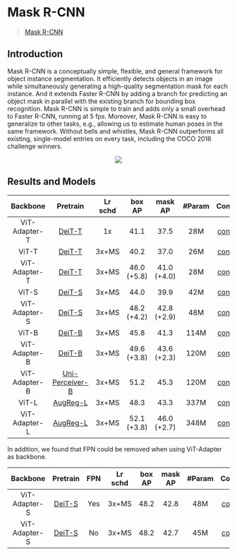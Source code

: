 # Mask R-CNN

> [Mask R-CNN](https://arxiv.org/abs/1703.06870)

<!-- [ALGORITHM] -->

## Introduction

Mask R-CNN is a conceptually simple, flexible, and general framework for object instance segmentation. It efficiently detects objects in an image while simultaneously generating a high-quality segmentation mask for each instance. And it extends Faster R-CNN by adding a branch for predicting an object mask in parallel with the existing branch for bounding box recognition. Mask R-CNN is simple to train and adds only a small overhead to Faster R-CNN, running at 5 fps. Moreover, Mask R-CNN is easy to generalize to other tasks, e.g., allowing us to estimate human poses in the same framework. Without bells and whistles, Mask R-CNN outperforms all existing, single-model entries on every task, including the COCO 2016 challenge winners. 

<div align=center>
<img src="https://user-images.githubusercontent.com/40661020/143967081-c2552bed-9af2-46c4-ae44-5b3b74e5679f.png"/>
</div>

## Results and Models

| Backbone      | Pretrain                                                                                                                                                           | Lr schd | box AP      | mask AP     | #Param | Config                                                         | Download                                                                                                                                                                                                                                    |
|:-------------:|:------------------------------------------------------------------------------------------------------------------------------------------------------------------:|:-------:|:-----------:|:-----------:|:------:|:--------------------------------------------------------------:|:-------------------------------------------------------------------------------------------------------------------------------------------------------------------------------------------------------------------------------------------:|
| ViT-Adapter-T | [DeiT-T](https://dl.fbaipublicfiles.com/deit/deit_tiny_patch16_224-a1311bcf.pth)                                                                                   | 1x      | 41.1        | 37.5        | 28M    | [config](./mask_rcnn_deit_adapter_tiny_fpn_1x_coco.py)         | [ckpt](https://huggingface.co/czczup/ViT-Adapter/resolve/main/mask_rcnn_deit_adapter_tiny_fpn_1x_coco.pth) \| [log](https://huggingface.co/czczup/ViT-Adapter/resolve/main/mask_rcnn_deit_adapter_tiny_fpn_1x_coco.log)                     |
| ViT-T         | [DeiT-T](https://dl.fbaipublicfiles.com/deit/deit_tiny_patch16_224-a1311bcf.pth)                                                                                   | 3x+MS   | 40.2        | 37.0        | 26M    | [config](./mask_rcnn_deit_tiny_fpn_3x_coco.py)                 | [ckpt](https://github.com/czczup/ViT-Adapter/releases/download/v0.3.1/mask_rcnn_deit_tiny_fpn_3x_coco.pth.tar)                                                                                                                              |
| ViT-Adapter-T | [DeiT-T](https://dl.fbaipublicfiles.com/deit/deit_tiny_patch16_224-a1311bcf.pth)                                                                                   | 3x+MS   | 46.0 (+5.8) | 41.0 (+4.0) | 28M    | [config](./mask_rcnn_deit_adapter_tiny_fpn_3x_coco.py)         | [ckpt](https://github.com/czczup/ViT-Adapter/releases/download/v0.1.2/mask_rcnn_deit_adapter_tiny_fpn_3x_coco.pth.tar)                                                                                                                      |
| ViT-S         | [DeiT-S](https://dl.fbaipublicfiles.com/deit/deit_small_patch16_224-cd65a155.pth)                                                                                  | 3x+MS   | 44.0        | 39.9        | 42M    | [config](./mask_rcnn_deit_small_fpn_3x_coco.py)                | [ckpt](https://github.com/czczup/ViT-Adapter/releases/download/v0.3.1/mask_rcnn_deit_small_fpn_3x_coco.pth.tar)                                                                                                                             |
| ViT-Adapter-S | [DeiT-S](https://dl.fbaipublicfiles.com/deit/deit_small_patch16_224-cd65a155.pth)                                                                                  | 3x+MS   | 48.2 (+4.2) | 42.8 (+2.9) | 48M    | [config](./mask_rcnn_deit_adapter_small_fpn_3x_coco.py)        | [ckpt](https://github.com/czczup/ViT-Adapter/releases/download/v0.1.2/mask_rcnn_deit_adapter_small_fpn_3x_coco.pth.tar)                                                                                                                     |
| ViT-B         | [DeiT-B](https://dl.fbaipublicfiles.com/deit/deit_base_patch16_224-b5f2ef4d.pth)                                                                                   | 3x+MS   | 45.8        | 41.3        | 114M   | [config](./mask_rcnn_deit_base_fpn_3x_coco.py)                 | [ckpt](https://github.com/czczup/ViT-Adapter/releases/download/v0.3.1/mask_rcnn_deit_base_fpn_3x_coco.pth.tar)                                                                                                                              |
| ViT-Adapter-B | [DeiT-B](https://dl.fbaipublicfiles.com/deit/deit_base_patch16_224-b5f2ef4d.pth)                                                                                   | 3x+MS   | 49.6 (+3.8) | 43.6 (+2.3) | 120M   | [config](./mask_rcnn_deit_adapter_base_fpn_3x_coco.py)         | [ckpt](https://github.com/czczup/ViT-Adapter/releases/download/v0.1.6/mask_rcnn_deit_adapter_base_fpn_3x_coco.pth.tar)                                                                                                                      |
| ViT-Adapter-B | [Uni-Perceiver-B](https://github.com/czczup/ViT-Adapter/releases/download/v0.3.1/uni-perceiver-base-L12-H768-224size-torch-pretrained_converted.pth)               | 3x+MS   | 51.2        | 45.3        | 120M   | [config](./mask_rcnn_uniperceiver_adapter_base_fpn_3x_coco.py) | [ckpt](https://github.com/czczup/ViT-Adapter/releases/download/v0.3.1/mask_rcnn_uniperceiver_adapter_base_fpn_3x_coco.pth) \| [log](https://huggingface.co/czczup/ViT-Adapter/raw/main/mask_rcnn_uniperceiver_adapter_base_fpn_3x_coco.log) |
| ViT-L         | [AugReg-L](https://storage.googleapis.com/vit_models/augreg/L_16-i21k-300ep-lr_0.001-aug_medium1-wd_0.1-do_0.1-sd_0.1--imagenet2012-steps_20k-lr_0.01-res_384.npz) | 3x+MS   | 48.3        | 43.3        | 337M   | [config](./mask_rcnn_augreg_large_fpn_3x_coco.py)              | [ckpt](https://github.com/czczup/ViT-Adapter/releases/download/v0.3.1/mask_rcnn_augreg_large_fpn_3x_coco.pth.tar)                                                                                                                           |
| ViT-Adapter-L | [AugReg-L](https://storage.googleapis.com/vit_models/augreg/L_16-i21k-300ep-lr_0.001-aug_medium1-wd_0.1-do_0.1-sd_0.1--imagenet2012-steps_20k-lr_0.01-res_384.npz) | 3x+MS   | 52.1 (+3.8) | 46.0 (+2.7) | 348M   | [config](./mask_rcnn_augreg_adapter_large_fpn_3x_coco.py)      | [ckpt](https://github.com/czczup/ViT-Adapter/releases/download/v0.3.1/mask_rcnn_augreg_adapter_large_fpn_3x_coco.pth) \| [log](https://huggingface.co/czczup/ViT-Adapter/raw/main/mask_rcnn_augreg_adapter_large_fpn_3x_coco.log)           |

In addition, we found that FPN could be removed when using ViT-Adapter as backbone.

| Backbone      | Pretrain                                                                          | FPN | Lr schd | box AP | mask AP | #Param | Config                                                  | Download                                                                                                                |
|:-------------:|:---------------------------------------------------------------------------------:|:---:|:-------:|:------:|:-------:|:------:|:-------------------------------------------------------:|:-----------------------------------------------------------------------------------------------------------------------:|
| ViT-Adapter-S | [DeiT-S](https://dl.fbaipublicfiles.com/deit/deit_small_patch16_224-cd65a155.pth) | Yes | 3x+MS   | 48.2   | 42.8    | 48M    | [config](./mask_rcnn_deit_adapter_small_fpn_3x_coco.py) | [ckpt](https://github.com/czczup/ViT-Adapter/releases/download/v0.1.2/mask_rcnn_deit_adapter_small_fpn_3x_coco.pth.tar) |
| ViT-Adapter-S | [DeiT-S](https://dl.fbaipublicfiles.com/deit/deit_small_patch16_224-cd65a155.pth) | No  | 3x+MS   | 48.2   | 42.7    | 45M    | [config](./mask_rcnn_deit_adapter_small_3x_coco.py)     | [ckpt](https://github.com/czczup/ViT-Adapter/releases/download/v0.1.6/mask_rcnn_deit_adapter_small_3x_coco.pth.tar)     |
